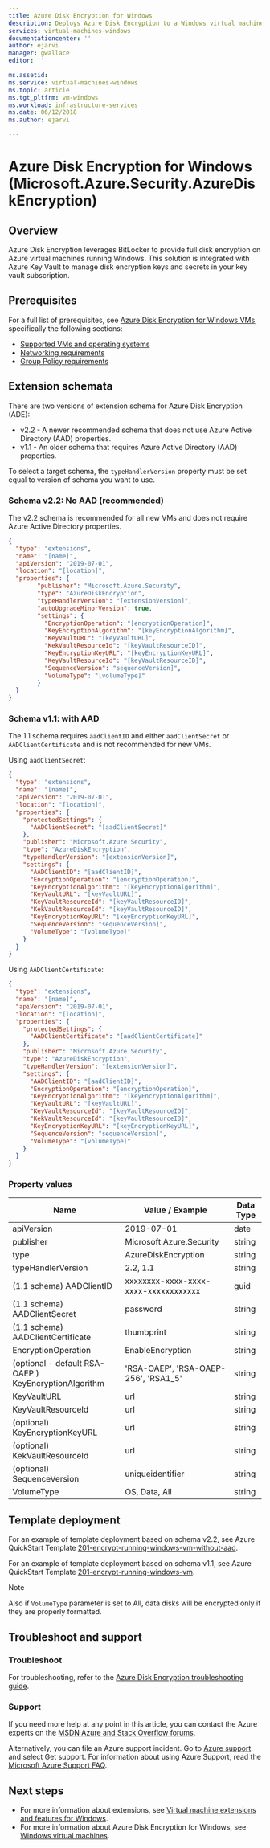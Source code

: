 ```yaml
---
title: Azure Disk Encryption for Windows 
description: Deploys Azure Disk Encryption to a Windows virtual machine using a virtual machine extension.
services: virtual-machines-windows 
documentationcenter: ''
author: ejarvi 
manager: gwallace 
editor: ''

ms.assetid: 
ms.service: virtual-machines-windows
ms.topic: article
ms.tgt_pltfrm: vm-windows
ms.workload: infrastructure-services
ms.date: 06/12/2018
ms.author: ejarvi

---
```

# Azure Disk Encryption for Windows (Microsoft.Azure.Security.AzureDiskEncryption)

## Overview

Azure Disk Encryption leverages BitLocker to provide full disk encryption on Azure virtual machines running Windows.  This solution is integrated with Azure Key Vault to manage disk encryption keys and secrets in your key vault subscription. 

## Prerequisites

For a full list of prerequisites, see [Azure Disk Encryption for Windows VMs](../windows/disk-encryption-overview.md), specifically the following sections:

- [Supported VMs and operating systems](../windows/disk-encryption-overview.md#supported-vms-and-operating-systems)
- [Networking requirements](../windows/disk-encryption-overview.md#networking-requirements)
- [Group Policy requirements](../windows/disk-encryption-overview.md#group-policy-requirements)

## Extension schemata

There are two versions of extension schema for Azure Disk Encryption (ADE):
- v2.2 - A newer recommended schema that does not use Azure Active Directory (AAD) properties.
- v1.1 - An older schema that requires Azure Active Directory (AAD) properties. 

To select a target schema, the `typeHandlerVersion` property must be set equal to version of schema you want to use.

### Schema v2.2: No AAD (recommended)

The v2.2 schema is recommended for all new VMs and does not require Azure Active Directory properties.

```json
{
  "type": "extensions",
  "name": "[name]",
  "apiVersion": "2019-07-01",
  "location": "[location]",
  "properties": {
		"publisher": "Microsoft.Azure.Security",
		"type": "AzureDiskEncryption",
		"typeHandlerVersion": "[extensionVersion]",
		"autoUpgradeMinorVersion": true,
		"settings": {
		  "EncryptionOperation": "[encryptionOperation]",
		  "KeyEncryptionAlgorithm": "[keyEncryptionAlgorithm]",
		  "KeyVaultURL": "[keyVaultURL]",
		  "KekVaultResourceId": "[keyVaultResourceID]",
		  "KeyEncryptionKeyURL": "[keyEncryptionKeyURL]",
		  "KeyVaultResourceId": "[keyVaultResourceID]",
		  "SequenceVersion": "sequenceVersion]",
		  "VolumeType": "[volumeType]"
		}
  }
}
```


### Schema v1.1: with AAD 

The 1.1 schema requires `aadClientID` and either `aadClientSecret` or `AADClientCertificate` and is not recommended for new VMs.

Using `aadClientSecret`:

```json
{
  "type": "extensions",
  "name": "[name]",
  "apiVersion": "2019-07-01",
  "location": "[location]",
  "properties": {
    "protectedSettings": {
      "AADClientSecret": "[aadClientSecret]"
    },    
    "publisher": "Microsoft.Azure.Security",
    "type": "AzureDiskEncryption",
    "typeHandlerVersion": "[extensionVersion]",
    "settings": {
      "AADClientID": "[aadClientID]",
      "EncryptionOperation": "[encryptionOperation]",
      "KeyEncryptionAlgorithm": "[keyEncryptionAlgorithm]",
      "KeyVaultURL": "[keyVaultURL]",
      "KeyVaultResourceId": "[keyVaultResourceID]",
      "KekVaultResourceId": "[keyVaultResourceID]",
      "KeyEncryptionKeyURL": "[keyEncryptionKeyURL]",
      "SequenceVersion": "sequenceVersion]",
      "VolumeType": "[volumeType]"
    }
  }
}
```

Using `AADClientCertificate`:

```json
{
  "type": "extensions",
  "name": "[name]",
  "apiVersion": "2019-07-01",
  "location": "[location]",
  "properties": {
    "protectedSettings": {
      "AADClientCertificate": "[aadClientCertificate]"
    },    
    "publisher": "Microsoft.Azure.Security",
    "type": "AzureDiskEncryption",
    "typeHandlerVersion": "[extensionVersion]",
    "settings": {
      "AADClientID": "[aadClientID]",
      "EncryptionOperation": "[encryptionOperation]",
      "KeyEncryptionAlgorithm": "[keyEncryptionAlgorithm]",
      "KeyVaultURL": "[keyVaultURL]",
      "KeyVaultResourceId": "[keyVaultResourceID]",
      "KekVaultResourceId": "[keyVaultResourceID]",
      "KeyEncryptionKeyURL": "[keyEncryptionKeyURL]",
      "SequenceVersion": "sequenceVersion]",
      "VolumeType": "[volumeType]"
    }
  }
}
```


### Property values

| Name | Value / Example | Data Type |
| ---- | ---- | ---- |
| apiVersion | 2019-07-01 | date |
| publisher | Microsoft.Azure.Security | string |
| type | AzureDiskEncryption | string |
| typeHandlerVersion | 2.2, 1.1 | string |
| (1.1 schema) AADClientID | xxxxxxxx-xxxx-xxxx-xxxx-xxxxxxxxxxxx | guid | 
| (1.1 schema) AADClientSecret | password | string |
| (1.1 schema) AADClientCertificate | thumbprint | string |
| EncryptionOperation | EnableEncryption | string | 
| (optional - default RSA-OAEP ) KeyEncryptionAlgorithm | 'RSA-OAEP', 'RSA-OAEP-256', 'RSA1_5' | string |
| KeyVaultURL | url | string |
| KeyVaultResourceId | url | string |
| (optional) KeyEncryptionKeyURL | url | string |
| (optional) KekVaultResourceId | url | string |
| (optional) SequenceVersion | uniqueidentifier | string |
| VolumeType | OS, Data, All | string |

## Template deployment

For an example of template deployment based on schema v2.2, see Azure QuickStart Template [201-encrypt-running-windows-vm-without-aad](https://github.com/Azure/azure-quickstart-templates/tree/master/201-encrypt-running-windows-vm-without-aad).

For an example of template deployment based on schema v1.1, see Azure QuickStart Template [201-encrypt-running-windows-vm](https://github.com/Azure/azure-quickstart-templates/tree/master/201-encrypt-running-windows-vm).

>[!NOTE]
> Also if `VolumeType` parameter is set to All, data disks will be encrypted only if they are properly formatted. 

## Troubleshoot and support

### Troubleshoot

For troubleshooting, refer to the [Azure Disk Encryption troubleshooting guide](../windows/disk-encryption-troubleshooting.md).

### Support

If you need more help at any point in this article, you can contact the Azure experts on the [MSDN Azure and Stack Overflow forums](https://azure.microsoft.com/support/community/). 

Alternatively, you can file an Azure support incident. Go to [Azure support](https://azure.microsoft.com/support/options/) and select Get support. For information about using Azure Support, read the [Microsoft Azure Support FAQ](https://azure.microsoft.com/support/faq/).

## Next steps

* For more information about extensions, see [Virtual machine extensions and features for Windows](features-windows.md).
* For more information about Azure Disk Encryption for Windows, see [Windows virtual machines](../../security/fundamentals/azure-disk-encryption-vms-vmss.md#windows-virtual-machines).
